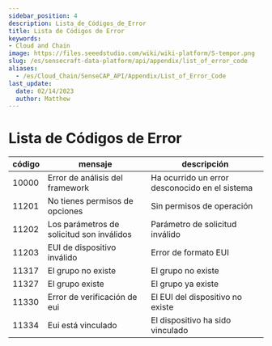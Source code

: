 ```yaml
---
sidebar_position: 4
description: Lista_de_Códigos_de_Error
title: Lista de Códigos de Error
keywords:
- Cloud and Chain
image: https://files.seeedstudio.com/wiki/wiki-platform/S-tempor.png        
slug: /es/sensecraft-data-platform/api/appendix/list_of_error_code
aliases:
  - /es/Cloud_Chain/SenseCAP_API/Appendix/List_of_Error_Code
last_update:
  date: 02/14/2023
  author: Matthew
---
```


<div class="post-header">
<h1>Lista de Códigos de Error</h1>
</div>
<div class="post-content">
<div id="toc"></div>
<table>
<thead>
<tr>
<th>código</th>
<th>mensaje</th>
<th>descripción</th>
</tr>
</thead>
<tbody>
<tr>
<td>10000</td>
<td>Error de análisis del framework</td>
<td>Ha ocurrido un error desconocido en el sistema</td>
</tr>
<tr>
<td>11201</td>
<td>No tienes permisos de opciones</td>
<td>Sin permisos de operación</td>
</tr>
<tr>
<td>11202</td>
<td>Los parámetros de solicitud son inválidos</td>
<td>Parámetro de solicitud inválido</td>
</tr>
<tr>
<td>11203</td>
<td>EUI de dispositivo inválido</td>
<td>Error de formato EUI</td>
</tr>
<tr>
<td>11317</td>
<td>El grupo no existe</td>
<td>El grupo no existe</td>
</tr>
<tr>
<td>11327</td>
<td>El grupo existe</td>
<td>El grupo ya existe</td>
</tr>
<tr>
<td>11330</td>
<td>Error de verificación de eui</td>
<td>El EUI del dispositivo no existe</td>
</tr>
<tr>
<td>11334</td>
<td>Eui está vinculado</td>
<td>El dispositivo ha sido vinculado</td>
</tr>
</tbody>
</table>
</div>
